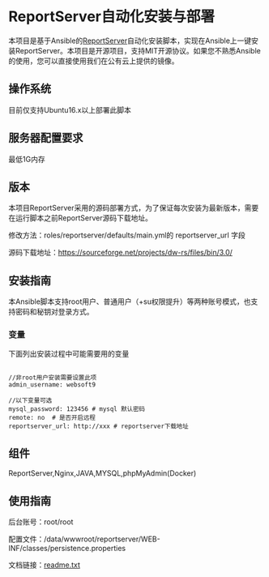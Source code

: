 # ReportServer自动化安装与部署

本项目是基于Ansible的[ReportServer](https://reportserver.net/en/)自动化安装脚本，实现在Ansible上一键安装ReportServer。本项目是开源项目，支持MIT开源协议。如果您不熟悉Ansible的使用，您可以直接使用我们在公有云上提供的镜像。

## 操作系统

目前仅支持Ubuntu16.x以上部署此脚本

## 服务器配置要求
最低1G内存

## 版本

本项目ReportServer采用的源码部署方式，为了保证每次安装为最新版本，需要在运行脚本之前ReportServer源码下载地址。

修改方法：roles/reportserver/defaults/main.yml的 reportserver_url 字段

源码下载地址：https://sourceforge.net/projects/dw-rs/files/bin/3.0/

## 安装指南

本Ansible脚本支持root用户、普通用户（+su权限提升）等两种账号模式，也支持密码和秘钥对登录方式。

### 变量

下面列出安装过程中可能需要用的变量

~~~

//非root用户安装需要设置此项
admin_username: websoft9

//以下变量可选
mysql_password: 123456 # mysql 默认密码
remote: no  # 是否开启远程
reportserver_url: http://xxx # reportserver下载地址

~~~

## 组件
ReportServer,Nginx,JAVA,MYSQL,phpMyAdmin(Docker)

## 使用指南

后台账号：root/root
   
配置文件：/data/wwwroot/reportserver/WEB-INF/classes/persistence.properties

文档链接：[readme.txt](readme.txt)


